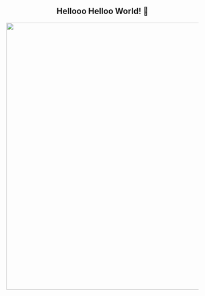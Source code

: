 <span align="center">

##  Hellooo Helloo World! 👋 

</span>


<div align="center">
<img src="![Capturar](https://user-images.githubusercontent.com/111321791/208073946-d8db832b-011a-47cf-8d93-3a4a12fd61ac.PNG)" width="700px" />
</div>
